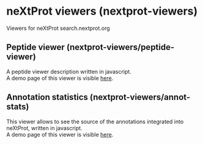# neXtProt viewers (nextprot-viewers)
Viewers for neXtProt search.nextprot.org

## Peptide viewer (nextprot-viewers/peptide-viewer)

A peptide viewer description written in javascript.  
A demo page of this viewer is visible [here](https://cdn.rawgit.com/calipho-sib/nextprot-viewers/develop/peptide-viewer/index.html).


## Annotation statistics (nextprot-viewers/annot-stats)

This viewer allows to see the source of the annotations integrated into neXtProt, written in javascript.  
A demo page of this viewer is visible [here](https://cdn.rawgit.com/calipho-sib/nextprot-viewers/develop/annot-stats/index.html).  

